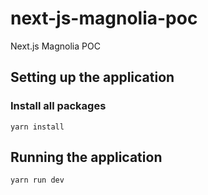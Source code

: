 # next-js-magnolia-poc
Next.js Magnolia POC

## Setting up the application
### Install all packages
```yarn install```

## Running the application
```yarn run dev```
